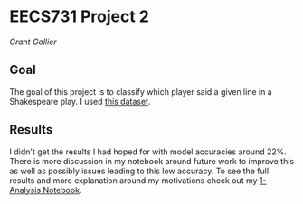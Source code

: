 # EECS731 Project 2
*Grant Gollier*

## Goal
The goal of this project is to classify which player said a given line in a Shakespeare play. I used [this dataset](https://www.kaggle.com/kingburrito666/shakespeare-plays). 

## Results
I didn't get the results I had hoped for with model accuracies around 22%. There is more discussion in my notebook around future work to improve this as well as possibly issues leading to this low accuracy. To see the full results and more explanation around my motivations check out my [1-Analysis Notebook](notebooks/1%20-%20Analysis.ipynb). 
